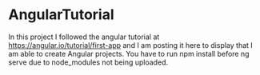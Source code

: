 # AngularTutorial
In this project I followed the angular tutorial at https://angular.io/tutorial/first-app and I am posting it here to display that I am able to create Angular projects.
You have to run npm install before ng serve due to node_modules not being uploaded.
